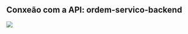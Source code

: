 <h2>Conxeão com a API: ordem-servico-backend</h2>
<img src="https://github-production-user-asset-6210df.s3.amazonaws.com/63434009/339897043-ad5d5812-04d0-45f7-a8ed-d52f20ea51bf.png?X-Amz-Algorithm=AWS4-HMAC-SHA256&X-Amz-Credential=AKIAVCODYLSA53PQK4ZA%2F20240614%2Fus-east-1%2Fs3%2Faws4_request&X-Amz-Date=20240614T203429Z&X-Amz-Expires=300&X-Amz-Signature=d7a4769bb9e5b614ec4f48ba84f9f8d51a846750d9fc88467f1b9efc4ecd6c87&X-Amz-SignedHeaders=host&actor_id=63434009&key_id=0&repo_id=815293733"/>
